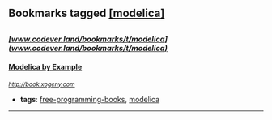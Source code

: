 ## Bookmarks tagged [[modelica]](https://www.codever.land/search?q=[modelica])

_<sup><sup>[www.codever.land/bookmarks/t/modelica](www.codever.land/bookmarks/t/modelica)</sup></sup>_
---
#### [Modelica by Example](http://book.xogeny.com)
_<sup>http://book.xogeny.com</sup>_

* **tags**: [free-programming-books](../tagged/free-programming-books.md), [modelica](../tagged/modelica.md)
---
